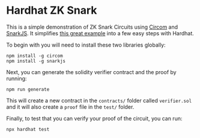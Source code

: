 # Hardhat ZK Snark

This is a simple demonstration of ZK Snark Circuits using [Circom](https://docs.circom.io/) and [SnarkJS](https://github.com/iden3/snarkjs). It simplifies [this great example](https://github.com/iden3/circom/blob/master/TUTORIAL.md) into a few easy steps with Hardhat.

To begin with you will need to install these two libraries globally:

```
npm install -g circom
npm install -g snarkjs
```

Next, you can generate the solidity verifier contract and the proof by running:

```
npm run generate
```

This will create a new contract in the `contracts/` folder called `verifier.sol` and it will also create a `proof` file in the `test/` folder.

Finally, to test that you can verify your proof of the circuit, you can run:

```
npx hardhat test
```
